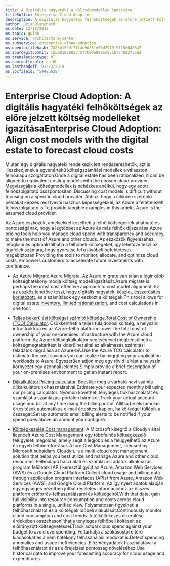 ```yaml
---
title: A digitális hagyatéki a költségmodellek igazítása
titleSuffix: Enterprise Cloud Adoption
description: A digitális hagyatéki felhőköltségek az előre jelzett költség modelleket igazítása
author: BrianBlanchard
ms.date: 12/10/2018
ms.topic: guide
ms.service: architecture-center
ms.subservice: enterprise-cloud-adoption
ms.openlocfilehash: 7423b159df7ff4c9d88fe00d7979f9f15e648847
ms.sourcegitcommit: 1b50810208354577b00e89e5c031b774b02736e2
ms.translationtype: MT
ms.contentlocale: hu-HU
ms.lasthandoff: 01/23/2019
ms.locfileid: "54485638"
---
```

# <a name="enterprise-cloud-adoption-align-cost-models-with-the-digital-estate-to-forecast-cloud-costs"></a><span data-ttu-id="c9624-103">Enterprise Cloud Adoption: A digitális hagyatéki felhőköltségek az előre jelzett költség modelleket igazítása</span><span class="sxs-lookup"><span data-stu-id="c9624-103">Enterprise Cloud Adoption: Align cost models with the digital estate to forecast cloud costs</span></span>

<span data-ttu-id="c9624-104">Miután egy digitális hagyatéki rendelkezik lett rendszerezhetők, azt is illeszkedjenek a egyenértékű költségszámítási modellek a választott felhőalapú szolgáltatón.</span><span class="sxs-lookup"><span data-stu-id="c9624-104">Once a digital estate has been rationalized, it can be aligned to equivalent costing models with the chosen cloud provider.</span></span> <span data-ttu-id="c9624-105">Megvizsgálja a költségmodellek is nehézkes anélkül, hogy egy adott felhőszolgáltató összpontosítani.</span><span class="sxs-lookup"><span data-stu-id="c9624-105">Discussing cost models is difficult without focusing on a specific cloud provider.</span></span> <span data-ttu-id="c9624-106">Ahhoz, hogy a cikkben szereplő példákat képzés résztvevői hasznos képességekkel, az Azure a feltételezett felhőszolgáltató is.</span><span class="sxs-lookup"><span data-stu-id="c9624-106">To provide tangible examples in this article, Azure is the assumed cloud provider.</span></span>

<span data-ttu-id="c9624-107">Az Azure eszközök, amelyekkel kezelheti a felhő költségeinek átlátható és pontosságának, hogy a legtöbbet az Azure és más felhők díjszabása.</span><span class="sxs-lookup"><span data-stu-id="c9624-107">Azure pricing tools help you manage cloud spend with transparency and accuracy, to make the most of Azure and other clouds.</span></span> <span data-ttu-id="c9624-108">Az eszközök figyeléséhez, lefoglalni és optimalizálhatja a felhőbeli költségeket, így lehetővé teszi az ügyfelek számára, hogy gyorsítsa fel a jövőbeli befektetések magabiztosan.</span><span class="sxs-lookup"><span data-stu-id="c9624-108">Providing the tools to monitor, allocate, and optimize cloud costs, empowers customers to accelerate future investments with confidence.</span></span>

- <span data-ttu-id="c9624-109">[Az Azure Migrate](/azure/migrate/migrate-overview).</span><span class="sxs-lookup"><span data-stu-id="c9624-109">[Azure Migrate](/azure/migrate/migrate-overview).</span></span> <span data-ttu-id="c9624-110">Az Azure migrate van talán a leginkább költséghatékony módja költség modell igazítását.</span><span class="sxs-lookup"><span data-stu-id="c9624-110">Azure migrate is perhaps the most cost effective approach to cost model alignment.</span></span> <span data-ttu-id="c9624-111">Ez az eszköz lehetővé teszi, hogy digitális hagyatéki [készlet](inventory.md), [ésszerűsítés korlátozott](rationalize.md), és a számítások egy eszközt a költségek.</span><span class="sxs-lookup"><span data-stu-id="c9624-111">This tool allows for digital estate [inventory](inventory.md), [limited rationalization](rationalize.md), and cost calculations in one tool.</span></span>

- <span data-ttu-id="c9624-112">[Teljes bekerülési költséget számító költsége](https://azure.com/tco).</span><span class="sxs-lookup"><span data-stu-id="c9624-112">[Total Cost of Ownership (TCO) Calculator](https://azure.com/tco).</span></span> <span data-ttu-id="c9624-113">Csökkentheti a teljes tulajdonosi költség, a helyszíni infrastruktúra és az Azure-felhő platform.</span><span class="sxs-lookup"><span data-stu-id="c9624-113">Lower the total cost of ownership of your on-premises infrastructure with the Azure cloud platform.</span></span> <span data-ttu-id="c9624-114">Az Azure költségkalkulátor segítségével megbecsülheti a költségmegtakarítást is kiderülhet által az alkalmazás számítási feladatok migrálása az Azure-bA.</span><span class="sxs-lookup"><span data-stu-id="c9624-114">Use the Azure TCO calculator to estimate the cost savings you can realize by migrating your application workloads to Azure.</span></span> <span data-ttu-id="c9624-115">Egyszerűen adjon meg egy rövid leírást a helyszíni környezet egy azonnali jelentés.</span><span class="sxs-lookup"><span data-stu-id="c9624-115">Simply provide a brief description of your on-premises environment to get an instant report.</span></span>

- <span data-ttu-id="c9624-116">[Díjkalkulátor](https://azure.microsoft.com/en-in/pricing/).</span><span class="sxs-lookup"><span data-stu-id="c9624-116">[Pricing calculator](https://azure.microsoft.com/en-in/pricing/).</span></span> <span data-ttu-id="c9624-117">Becsülje meg a várható havi számla díjkalkulátorunk használatával.</span><span class="sxs-lookup"><span data-stu-id="c9624-117">Estimate your expected monthly bill using our pricing calculator.</span></span> <span data-ttu-id="c9624-118">Nyomon követheti tényleges fiókhasználatát és számláját a számlázási portálon bármikor.</span><span class="sxs-lookup"><span data-stu-id="c9624-118">Track your actual account usage and bill at any time using the billing portal.</span></span> <span data-ttu-id="c9624-119">Állítsa be elszámolási értesítések automatikus e-mail értesítést kapjon, ha költségei túllépik a összeget.</span><span class="sxs-lookup"><span data-stu-id="c9624-119">Set up automatic email billing alerts to be notified if your spend goes above an amount you configure.</span></span>

- <span data-ttu-id="c9624-120">[Költségkezelés](https://azure.microsoft.com/en-in/services/cost-management/).</span><span class="sxs-lookup"><span data-stu-id="c9624-120">[Cost management](https://azure.microsoft.com/en-in/services/cost-management/).</span></span> <span data-ttu-id="c9624-121">A Microsoft kisegítő a Cloudyn által licencelt Azure Cost Management egy többfelhős költségkezelő felügyeleti megoldás, amely segít a legjobb és a felügyelhető az Azure és egyéb felhőerőforrások.</span><span class="sxs-lookup"><span data-stu-id="c9624-121">Azure Cost Management, licensed by Microsoft subsidiary Cloudyn, is a multi-cloud cost management solution that helps you best utilize and manage Azure and other cloud resources.</span></span> <span data-ttu-id="c9624-122">Felhőalapú használati és számlázási adatok alkalmazás program felületek (API) keresztül gyűjt az Azure, Amazon Web Services (AWS) és a Google Cloud Platform.</span><span class="sxs-lookup"><span data-stu-id="c9624-122">Collect cloud usage and billing data through application program interfaces (APIs) from Azure, Amazon Web Services (AWS), and Google Cloud Platform.</span></span> <span data-ttu-id="c9624-123">Az így nyert adatok alapján egy egységes nézetben juthat részletes információhoz az összes platform erőforrás-felhasználásáról és költségeiről.</span><span class="sxs-lookup"><span data-stu-id="c9624-123">With that data, gain full visibility into resource consumption and costs across cloud platforms in a single, unified view.</span></span> <span data-ttu-id="c9624-124">Folyamatosan figyelheti a felhőhasználatot és a költségek időbeli alakulását.</span><span class="sxs-lookup"><span data-stu-id="c9624-124">Continuously monitor cloud consumption and cost trends.</span></span> <span data-ttu-id="c9624-125">A túlköltekezés elkerülése érdekében összehasonlíthatja tényleges felhőbeli költéseit az előirányzott költségvetéssel.</span><span class="sxs-lookup"><span data-stu-id="c9624-125">Track actual cloud spend against your budget to avoid overspending.</span></span> <span data-ttu-id="c9624-126">Feltárhatja a szokásostól eltérő kiadásokat és a nem hatékony felhasználási módokat is.</span><span class="sxs-lookup"><span data-stu-id="c9624-126">Detect spending anomalies and usage inefficiencies.</span></span> <span data-ttu-id="c9624-127">Előzményadatok használatával a felhőhasználatot és az előrejelzési pontosság növeléséhez.</span><span class="sxs-lookup"><span data-stu-id="c9624-127">Use historical data to improve your forecasting accuracy for cloud usage and expenditures.</span></span>
